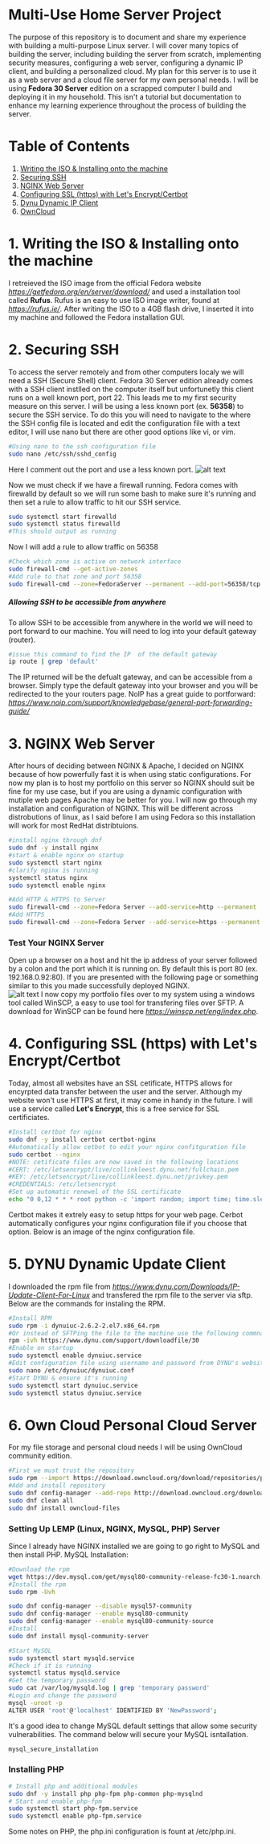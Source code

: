 # Multi-Use Home Server Project
The purpose of this repository is to document and share my experience with building a multi-purpose Linux server. I will cover many topics of building the server, including building the server from scratch, implementing security measures, configuring a web server, configuring a dynamic IP client, and building a personalized cloud. 
My plan for this server is to use it as a web server and a cloud file server for my own personal needs. 
I will be using **Fedora 30 Server** edition on a scrapped computer I build and deploying it in my household. This isn't a tutorial but documentation to enhance my learning experience throughout the process of building the server. 

# Table of Contents
1. [ Writing the ISO & Installing onto the machine ](#desc)
2. [ Securing SSH ](#SSH)
3. [ NGINX Web Server](#NGINX)
4. [ Configuring SSL (https) with Let's Encrypt/Certbot
](#certbot)
5. [ Dynu Dynamic IP Client](#dynu)
6. [ OwnCloud](#owncloud)

<a name="desc"></a>
# 1. Writing the ISO & Installing onto the machine
I retreieved the ISO image from the official Fedora website *https://getfedora.org/en/server/download/* and used a installation tool called **Rufus**.
Rufus is an easy to use ISO image writer, found at *https://rufus.ie/*. After writing the ISO to a 4GB flash drive, I inserted it into my machine and followed the Fedora installation GUI.

<a name="SSH"></a>
# 2. Securing SSH
To access the server remotely and from other computers localy we will need a SSH (Secure Shell) client.
Fedora 30 Server edition already comes with a SSH client instlled on the computer itself but unfortunetly this client runs on a well known port, port 22. This leads me to my first security measure on this server.
I will be using a less known port (ex. **56358**) to secure the SSH service. To do this you will need to navigate to the where the SSH config file is located and edit the configuration file with a text editor, I will use nano but there are other good options like vi, or vim. 
```bash
#Using nano to the ssh configuration file
sudo nano /etc/ssh/sshd_config
```
Here I comment out the port and use a less known port. 
![alt text](https://github.com/collinkleest/HomeServer/blob/master/images/Capture.JPG)


Now we must check if we have a firewall running. Fedora comes with firewalld by default so we will run some bash to make sure it's running and then set a rule to allow traffic to hit our SSH service.


```bash
sudo systemctl start firewalld
sudo systemctl status firewalld
#This should output as running
```
Now I will add a rule to allow traffic on 56358
```bash
#Check which zone is active on network interface
sudo firewall-cmd --get-active-zones
#Add rule to that zone and port 56358
sudo firewall-cmd --zone=FedoraServer --permanent --add-port=56358/tcp
```
##### Allowing SSH to be accessible from anywhere
To allow SSH to be accessible from anywhere in the world we will need to port forward to our machine. You will need to log into your default gateway (router).
```bash
#issue this command to find the IP  of the default gateway
ip route | grep 'default'
```
The IP returned will be the defualt gateway, and can be accessible from a browser. Simply type the default gateway into your browser and you will be redirected to the your routers page. NoIP has a great guide to portforward: *https://www.noip.com/support/knowledgebase/general-port-forwarding-guide/*

<a name="NGINX"></a>
# 3. NGINX Web Server
After hours of deciding between NGINX & Apache, I decided on NGINX because of how powerfully fast it is when using static configurations. For now my plan is to host my portfolio on this server so NGINX should suit be fine for my use case, but if you are using a dynamic configuration with mutiple web pages Apache may be better for you.
I will now go through my installation and configuration of NGINX. This will be different across distrobutions of linux, as I said before I am using Fedora so this installation will work for most RedHat distribtuions.
```bash
#install nginx through dnf
sudo dnf -y install nginx
#start & enable nginx on startup
sudo systemctl start nginx
#clarify nginx is running
systemctl status nginx
sudo systemctl enable nginx
```

```bash
#Add HTTP & HTTPS to Server
sudo firewall-cmd --zone=Fedora Server --add-service=http --permanent
#Add HTTPS
sudo firewall-cmd --zone=Fedora Server --add-service=https --permanent
```

### Test Your NGINX Server
Open up a browser on a host and hit the ip address of your server followed by a colon and the port which it is running on. By default this is port 80 (ex. 192.168.0.92:80). If you are presented with the following page or something similar to this you made successfully deployed NGINX.  
![alt text](https://github.com/collinkleest/HomeServer/blob/master/images/Capture2.JPG)
I now copy my portfolio files over to my system using a windows tool called WinSCP, a easy to use tool for transfering files over SFTP. A download for WinSCP can be found here *https://winscp.net/eng/index.php*.

<a name="certbot"></a>
# 4. Configuring SSL (https) with Let's Encrypt/Certbot
Today, almost all websites have an SSL cetificate, HTTPS allows for encyrpted data transfer between the user and the server. Although my website won't use HTTPS at first, it may come in handy in the future.
I will use a service called **Let's Encrypt**, this is a free service for SSL certificiates.

```bash
#Install certbot for nginx
sudo dnf -y install certbot certbot-nginx
#Automatically allow cetbot to edit your nginx confitguration file
sudo certbot --nginx
#NOTE: cetificate files are now saved in the following locations
#CERT: /etc/letsencrypt/live/collinkleest.dynu.net/fullchain.pem
#KEY: /etc/letsencrypt/live/collinkleest.dynu.net/privkey.pem
#CREDENTIALS: /etc/letsencrypt
#Set up automatic renewel of the SSL certificate
echo "0 0,12 * * * root python -c 'import random; import time; time.sleep(random.random() * 3600)' && certbot renew" | sudo tee -a /etc/crontab > /dev/null
```
Certbot makes it extrely easy to setup https for your web page. Cerbot automatically configures your nginx configuration file if you choose that option. Below is an image of the nginx configuration file. 
<a name="dynu"></a>
# 5. DYNU Dynamic Update Client
I downloaded the rpm file from *https://www.dynu.com/Downloads/IP-Update-Client-For-Linux* and transfered the rpm file to the server via sftp. Below are the commands for instaling the RPM.
```bash
#Install RPM
sudo rpm -i dynuiuc-2.6.2-2.el7.x86_64.rpm
#Or instead of SFTPing the file to the machine use the following commnad
rpm -ivh https://www.dynu.com/support/downloadfile/30
#Enable on startup 
sudo systemctl enable dynuiuc.service
#Edit configuration file using username and password from DYNU's website
sudo nano /etc/dynuiuc/dynuiuc.conf
#Start DYNU & ensure it's running
sudo systemctl start dynuiuc.service
sudo systemctl status dynuiuc.service
```
<a name="owncloud"></a>
# 6. Own Cloud Personal Cloud Server
For my file storage and personal cloud needs I will be using OwnCloud community edition. 
```bash 
#First we must trust the repository
sudo rpm --import https://download.owncloud.org/download/repositories/production/Fedora_30/repodata/repomd.xml.key
#Add and install repository
sudo dnf config-manager --add-repo http://download.owncloud.org/download/repositories/production/Fedora_30/ce:stable.repo
sudo dnf clean all
sudo dnf install owncloud-files
```
### Setting Up LEMP (Linux, NGINX, MySQL, PHP)  Server
Since I already have NGINX installed we are going to go right to MySQL and then install PHP. 
MySQL Installation: 
```bash
#Download the rpm
wget https://dev.mysql.com/get/mysql80-community-release-fc30-1.noarch.rpm
#Install the rpm
sudo rpm -Uvh 
```
```bash 
sudo dnf config-manager --disable mysql57-community
sudo dnf config-manager --enable mysql80-community
sudo dnf config-manager --enable mysql80-community-source
#Install
sudo dnf install mysql-community-server
```
```bash
#Start MySQL
sudo systemctl start mysqld.service
#Check if it is running
systemctl status mysqld.service
#Get the temporary password
sudo cat /var/log/mysqld.log | grep 'temporary password'
#Login and change the password
mysql -uroot -p
ALTER USER 'root'@'localhost' IDENTIFIED BY 'NewPassword';
```
It's a good idea to change MySQL default settings that allow some security vulnerabilities. The command below will secure your MySQL isntallation. 
```bash 
mysql_secure_installation
```
### Installing PHP
```bash
# Install php and additional modules
sudo dnf -y install php php-fpm php-common php-mysqlnd
# Start and enable php-fpm 
sudo systemctl start php-fpm.service
sudo systemctl enable php-fpm.service
```
Some notes on PHP, the php.ini configuration is fount at /etc/php.ini. 

